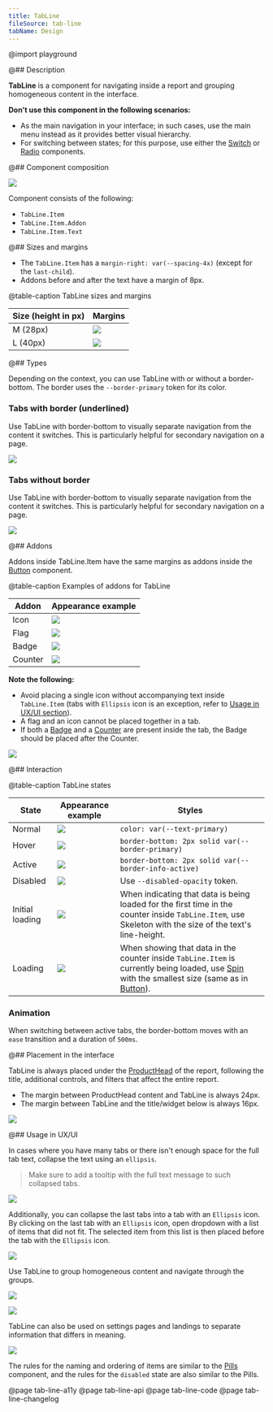 ```yaml
---
title: TabLine
fileSource: tab-line
tabName: Design
---
```


@import playground

@## Description

**TabLine** is a component for navigating inside a report and grouping homogeneous content in the interface.

**Don't use this component in the following scenarios:**

- As the main navigation in your interface; in such cases, use the main menu instead as it provides better visual hierarchy.
- For switching between states; for this purpose, use either the [Switch](/components/switch/) or [Radio](/components/radio/) components.

@## Component composition

![](static/tabline-composition.png)

Component consists of the following:

- `TabLine.Item`
- `TabLine.Item.Addon`
- `TabLine.Item.Text`

@## Sizes and margins

- The `TabLine.Item` has a `margin-right: var(--spacing-4x)` (except for the `last-child`).
- Addons before and after the text have a margin of 8px.

@table-caption TabLine sizes and margins

| Size (height in px) | Margins               |
| ------------------- | --------------------- |
| M (28px)            | ![](static/tab-m.png) |
| L (40px)            | ![](static/tab-l.png) |

@## Types

Depending on the context, you can use TabLine with or without a border-bottom. The border uses the `--border-primary` token for its color.

### Tabs with border (underlined)

Use TabLine with border-bottom to visually separate navigation from the content it switches. This is particularly helpful for secondary navigation on a page.

![](static/tab-with-border.png)

### Tabs without border

Use TabLine with border-bottom to visually separate navigation from the content it switches. This is particularly helpful for secondary navigation on a page.

![](static/tab-without-border.png)

@## Addons

Addons inside TabLine.Item have the same margins as addons inside the [Button](/components/button/) component.

@table-caption Examples of addons for TabLine

| Addon   | Appearance example        |
| ------- | ------------------------- |
| Icon    | ![](static/icon.png)      |
| Flag    | ![](static/flag.png)      |
| Badge   | ![](static/badge.png)     |
| Counter | ![](static/counter.png)   |

**Note the following:**

- Avoid placing a single icon without accompanying text inside `TabLine.Item` (tabs with `Ellipsis` icon is an exception, refer to [Usage in UX/UI section](/components/tab-line/#usage_in_ux_ui)).
- A flag and an icon cannot be placed together in a tab.
- If both a [Badge](/components/badge/) and a [Counter](/components/counter/) are present inside the tab, the Badge should be placed after the Counter.

![](static/monster.png)

@## Interaction

@table-caption TabLine states

| State           | Appearance example       | Styles  |
| --------------- | ------------------------ | ------- |
| Normal          | ![](static/normal-active.png)            | `color: var(--text-primary)`  |
| Hover           | ![](static/hover.png)                     | `border-bottom: 2px solid var(--border-primary)` |
| Active          | ![](static/normal-active.png)            | `border-bottom: 2px solid var(--border-info-active)` |
| Disabled        | ![](static/disabled.png)               | Use `--disabled-opacity` token.  |
| Initial loading | ![](static/initial-loading.png) | When indicating that data is being loaded for the first time in the counter inside `TabLine.Item`, use Skeleton with the size of the text's line-height.                 |
| Loading         | ![](static/loading.png)                 | When showing that data in the counter inside `TabLine.Item` is currently being loaded, use [Spin](/components/spin/) with the smallest size (same as in [Button](/components/button)).|

### Animation

When switching between active tabs, the border-bottom moves with an `ease` transition and a duration of `500ms`.

@## Placement in the interface

TabLine is always placed under the [ProductHead](/components/product-head/) of the report, following the title, additional controls, and filters that affect the entire report.

- The margin between ProductHead content and TabLine is always 24px.
- The margin between TabLine and the title/widget below is always 16px.

![](static/tabs-margins.png)

@## Usage in UX/UI

In cases where you have many tabs or there isn't enough space for the full tab text, collapse the text using an `ellipsis`.

> Make sure to add a tooltip with the full text message to such collapsed tabs.

![](static/ellipsis.png)

Additionally, you can collapse the last tabs into a tab with an `Ellipsis` icon. By clicking on the last tab with an `Ellipsis` icon, open dropdown with a list of items that did not fit. The selected item from this list is then placed before the tab with the `Ellipsis` icon.

![](static/tabline-collapse.png)

Use TabLine to group homogeneous content and navigate through the groups.

![](static/tab-without-border.png)

![](static/tabs-example.png)

TabLine can also be used on settings pages and landings to separate information that differs in meaning.

![](static/tabs-example-2.png)

The rules for the naming and ordering of items are similar to the [Pills](/components/pills/) component, and the rules for the `disabled` state are also similar to the Pills.

@page tab-line-a11y
@page tab-line-api
@page tab-line-code
@page tab-line-changelog
